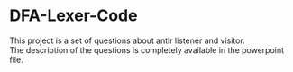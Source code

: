 # DFA-Lexer-Code
This project is a set of questions about antlr listener and visitor. <br />
The description of the questions is completely available in the powerpoint file.

